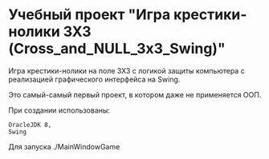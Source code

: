 # Учебный проект "Игра крестики-нолики 3Х3 (Cross_and_NULL_3x3_Swing)"

Игра крестики-нолики на поле 3Х3 с логикой защиты компьютера с реализацией графического интерфейса на Swing.

Это самый-самый первый проект, в котором даже не применяется ООП.

При создании использованы:

    OracleJDK 8,
    Swing

Для запуска  ./MainWindowGame


